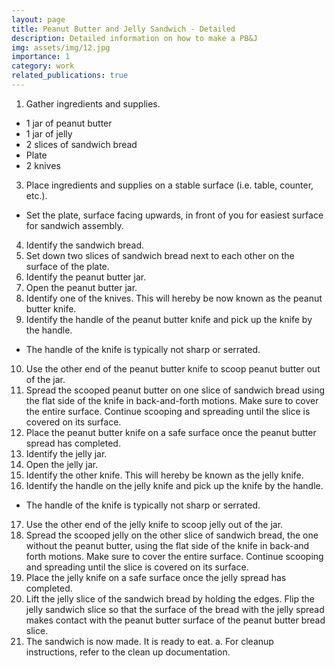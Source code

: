 ```yaml
---
layout: page
title: Peanut Butter and Jelly Sandwich - Detailed
description: Detailed information on how to make a PB&J
img: assets/img/12.jpg
importance: 1
category: work
related_publications: true
---
```


1.	Gather ingredients and supplies.
- 1 jar of peanut butter
- 1 jar of jelly
- 2 slices of sandwich bread
- Plate
- 2 knives
3.	Place ingredients and supplies on a stable surface (i.e. table, counter, etc.). 
- Set the plate, surface facing upwards, in front of you for easiest surface for sandwich assembly.
4.	Identify the sandwich bread.
5.	Set down two slices of sandwich bread next to each other on the surface of the plate.
6.	Identify the peanut butter jar. 
7.	Open the peanut butter jar.
8.	Identify one of the knives. This will hereby be now known as the peanut butter knife. 
9.	Identify the handle of the peanut butter knife and pick up the knife by the handle. 
- The handle of the knife is typically not sharp or serrated.
10.	Use the other end of the peanut butter knife to scoop peanut butter out of the jar. 
11.	Spread the scooped peanut butter on one slice of sandwich bread using the flat side of the knife in back-and-forth motions. Make sure to cover the entire surface. Continue scooping and spreading until the slice is covered on its surface.
12.	Place the peanut butter knife on a safe surface once the peanut butter spread has completed.
13.	Identify the jelly jar.
14.	Open the jelly jar. 
15.	Identify the other knife. This will hereby be known as the jelly knife.
16.	Identify the handle on the jelly knife and pick up the knife by the handle.
- The handle of the knife is typically not sharp or serrated.
17.	Use the other end of the jelly knife to scoop jelly out of the jar.
18.	Spread the scooped jelly on the other slice of sandwich bread, the one without the peanut butter, using the flat side of the knife in back-and forth motions. Make sure to cover the entire surface. Continue scooping and spreading until the slice is covered on its surface.
19.	Place the jelly knife on a safe surface once the jelly spread has completed.
20.	Lift the jelly slice of the sandwich bread by holding the edges. Flip the jelly sandwich slice so that the surface of the bread with the jelly spread makes contact with the peanut butter surface of the peanut butter bread slice.
21.	The sandwich is now made. It is ready to eat. 
    a.	For cleanup instructions, refer to the clean up documentation.
